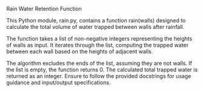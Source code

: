Rain Water Retention Function 

This Python module, rain.py, contains a function rain(walls) designed to calculate the total volume of water trapped between walls after rainfall.

The function takes a list of non-negative integers representing the heights of walls as input. It iterates through the list, computing the trapped water between each wall based on the heights of adjacent walls. 

The algorithm excludes the ends of the list, assuming they are not walls. If the list is empty, the function returns 0. The calculated total trapped water is returned as an integer. Ensure to follow the provided docstrings for usage guidance and input/output specifications.
